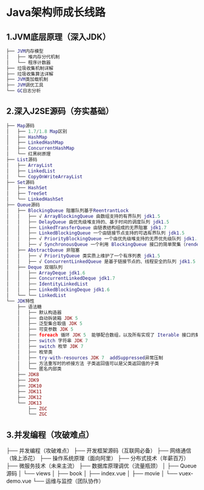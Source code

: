 # Java架构师成长线路

## 1.JVM底层原理（深入JDK）
``` lua
├── JVM内存模型
│   ├── 堆内存分代机制
│   └── 程序计数器
├── 垃圾收集机制详解
├── 垃圾收集算法详解
├── JVM类加载机制
├── JVM调优工具
└── GC日志分析
```

## 2.深入J2SE源码（夯实基础）
``` lua
├── Map源码
│   ├── 1.7/1.8 Map区别
│   ├── HashMap
│   ├── LinkedHashMap
│   ├── ConcurrentHashMap
│   └── 红黑树原理
├── List源码
│   ├── ArrayList
│   ├── LinkedList
│   └── CopyOnWriteArrayList
├── Set源码
│   ├── HashSet
│   ├── TreeSet
│   └── LinkedHashSet
├── Queue源码
│   ├── BlockingQueue 阻塞队列基于ReentrantLock
│   │   ├── √ ArrayBlockingQueue 由数组支持的有界队列 jdk1.5 
│   │   ├── DelayQueue 由优先级堆支持的、基于时间的调度队列 jdk1.5
│   │   ├── LinkedTransferQueue 由链表结构组成的无界阻塞 jdk1.7 
│   │   ├── LinkedBlockingQueue 一个由链接节点支持的可选有界队列 jdk1.5 
│   │   ├── √ PriorityBlockingQueue 一个由优先级堆支持的无界优先级队列 jdk1.5 
│   │   ├── √ SynchronousQueue 一个利用 BlockingQueue 接口的简单聚集（rendezvous）机制 jdk1.5
│   ├── AbstractQueue 非阻塞
│   │   ├── √ PriorityQueue 类实质上维护了一个有序列表 jdk1.5 
│   │   ├── √ ConcurrentLinkedQueue 是基于链接节点的、线程安全的队列 jdk1.5
│   ├── Deque 双端队列
│   │   ├── ArrayDeque jdk1.6 
│   │   ├── ConcurrentLinkedDeque jdk1.7 
│   │   ├── IdentityLinkedList
│   │   ├── LinkedBlockingDeque jdk1.6 
│   └── └── LinkedList
└── JDK特性
    ├── 语法糖
    │   ├── 默认构造器
    │   ├── 自动拆装箱 JDK 5 
    │   ├── 泛型集合取值 JDK 5 
    │   ├── 可变参数 JDK 5 
    │   ├── foreach 循环 JDK 5  能够配合数组，以及所有实现了 Iterable 接口的集合类一起使用
    │   ├── switch 字符串 JDK 7 
    │   ├── switch 枚举 JDK 7 
    │   ├── 枚举类
    │   ├── try-with-resources JDK 7  addSuppressed异常压制
    │   ├── 方法重写时的桥接方法 子类返回值可以是父类返回值的子类
    │   └── 匿名内部类
    ├── JDK8
    ├── JDK9
    ├── JDK10
    ├── JDK11
    ├── JDK12
    └── JDK13
        ├── ZGC
        └── ZGC
```

## 3.并发编程（攻破难点）
├── 并发编程（攻破难点）
├── 开发框架源码（互联网必备）
├── 网络通信（锦上添花）
├── 操作系统原理（面向阿里）
├── 分布式技术（年薪百万）
├── 微服务技术（未来主流）
├── 数据库原理调优（流量瓶颈）
│   ├── Queue源码
│   └── views
│       ├── book
│       ├── index.vue
│       ├── movie
│       └── vuex-demo.vue
└── 运维与监控（团队协作）
```